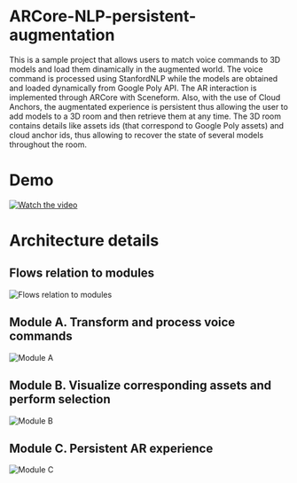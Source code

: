 # ARCore-NLP-persistent-augmentation

This is a sample project that allows users to match voice commands to 3D models and load them dinamically in the augmented world. The voice command is processed using StanfordNLP while the models are obtained and loaded dynamically from Google Poly API. The AR interaction is implemented through ARCore with Sceneform.
Also, with the use of Cloud Anchors, the augmentated experience is persistent thus allowing the user to add models to a 3D room and then retrieve them at any time. The 3D room contains details like assets ids (that correspond to Google Poly assets) and cloud anchor ids, thus allowing to recover the state of several models throughout the room.

# Demo
[![Watch the video](https://i.imgur.com/bF0KSn6.jpg)](https://streamable.com/sdjsec)

# Architecture details

## Flows relation to modules
![Flows relation to modules](https://i.imgur.com/HDJ6i1u.jpg)

## Module A. Transform and process voice commands
![Module A](https://i.imgur.com/zO0qFXx.jpg)

## Module B. Visualize corresponding assets and perform selection
![Module B](https://i.imgur.com/EdDAeld.jpg)

## Module C. Persistent AR experience
![Module C](https://i.imgur.com/91mkiZs.jpg)

